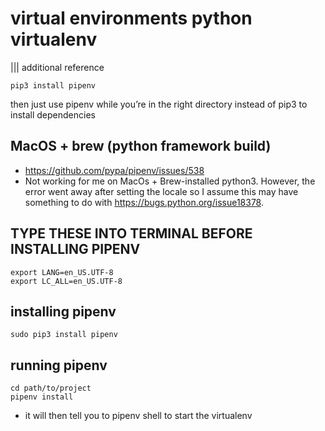 # virtual environments python virtualenv
||| additional reference

	pip3 install pipenv
then just use pipenv while you’re in the right directory instead of pip3 to install dependencies


## MacOS + brew (python framework build)
- https://github.com/pypa/pipenv/issues/538
- Not working for me on MacOs + Brew-installed python3. However, the error went away after setting the locale so I assume this may have something to do with https://bugs.python.org/issue18378.

## TYPE THESE INTO TERMINAL BEFORE INSTALLING PIPENV
	export LANG=en_US.UTF-8
	export LC_ALL=en_US.UTF-8

## installing pipenv
	sudo pip3 install pipenv

## running pipenv
	cd path/to/project
	pipenv install
- it will then tell you to pipenv shell to start the virtualenv